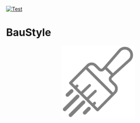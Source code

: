 [![Test](https://github.com/bauheaven/baustyle/workflows/Test/badge.svg?branch=master)](https://github.com/bauheaven/baustyle/actions?query=workflow%3ATest)



# BauStyle


<p align="center">
  <img width="200" height="200" src="./baustyle.svg">
</p>
